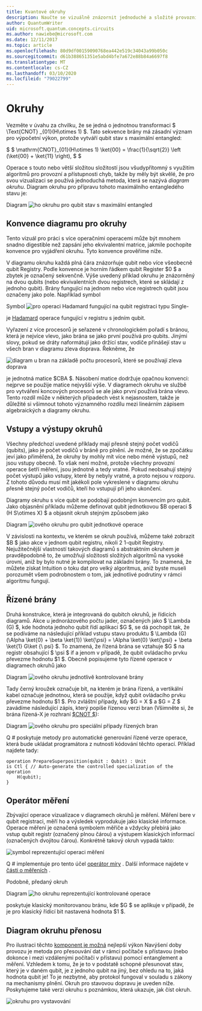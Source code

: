 ```yaml
---
title: Kvantové okruhy
description: Naučte se vizuálně znázornit jednoduché a složité provozní operace pomocí diagramů okruhů.
author: QuantumWriter
uid: microsoft.quantum.concepts.circuits
ms.author: nawiebe@microsoft.com
ms.date: 12/11/2017
ms.topic: article
ms.openlocfilehash: 80d9df00159090768ea442e519c34043a99b050c
ms.sourcegitcommit: d61b388651351e5abd4bfe7a672e88b84a6697f8
ms.translationtype: MT
ms.contentlocale: cs-CZ
ms.lasthandoff: 03/10/2020
ms.locfileid: "79022799"
---
```

# <a name="quantum-circuits"></a>Okruhy
Vezměte v úvahu za chvilku, že se jedná o jednotnou transformaci $ \Text{CNOT} _{01}(H\otimes 1) $.
Tato sekvence brány má zásadní význam pro výpočetní výkon, protože vytváří qubit stav s maximální entangled:

$ $ \mathrm{CNOT}_{01}(H\otimes 1) \ket{00} = \frac{1}{\sqrt{2}} \left (\ket{00} + \ket{11} \right), $ $

Operace s touto nebo větší složitou složitostí jsou všudypřítomný s využitím algoritmů pro provozní a přístupnosti chyb, takže by měly být skvělé, že pro svou vizualizaci se používá jednoduchá metoda, která se nazývá *diagram okruhu*.
Diagram okruhu pro přípravu tohoto maximálního entangledého stavu je:

<!--- ![](.\media\1.svg) --->
<!-- Can't find a way to easily center this... probably an extension needed:  -->
Diagram ![ho okruhu pro qubit stav s maximální entangled](~/media/1.svg)

## <a name="quantum-circuit-diagram-conventions"></a>Konvence diagramu pro okruhy
Tento vizuál pro práci s více operačními operacemi může být mnohem snadno digestible než zapsání jeho ekvivalentní matrice, jakmile pochopíte konvence pro vyjádření okruhu.
Tyto konvence prověříme níže.

V diagramu okruhu každá plná čára znázorňuje qubit nebo více všeobecně qubit Registry.
Podle konvence je horním řádkem qubit Register $0 $ a zbytek je označený sekvenčně. Výše uvedený příklad okruhu je znázorněný na dvou qubits (nebo ekvivalentních dvou registrech, které se skládají z jednoho qubit).
Brány fungující na jednom nebo více registrech qubit jsou označeny jako pole.
Například symbol

<!--- ![](.\media\2.svg) --->
<!-- Can't find a way to easily center this... probably an extension needed:  -->
Symbol ![pro operaci Hadamard fungující na qubit](~/media/2.svg) registraci typu Single-

je [Hadamard](xref:microsoft.quantum.intrinsic.h) operace fungující v registru s jedním qubit.

Vyřazení z více procesorů je seřazené v chronologickém pořadí s bránou, která je nejvíce vlevo, jako brána se jako první používá pro qubits.
Jinými slovy, pokud se dráty naformátují jako držící stav, vodiče přinášejí stav u všech bran v diagramu zleva doprava.
Řekněme, že 

<!--- ![](.\media\3.svg) --->
<!-- Can't find a way to easily center this... probably an extension needed:  -->
![diagram u bran na základě počtu procesorů, které se používají zleva doprava](~/media/3.svg)

je jednotná matice $CBA $.
Násobení matice dodržuje opačnou konvenci: nejprve se použije matice nejvyšší výše. V diagramech okruhu ve službě pro vytváření koncových procesorů se ale jako první používá brána vlevo.
Tento rozdíl může v některých případech vést k nejasnostem, takže je důležité si všimnout tohoto významného rozdílu mezi lineárním zápisem algebraických a diagramy okruhu.

## <a name="inputs-and-outputs-of-quantum-circuits"></a>Vstupy a výstupy okruhů
Všechny předchozí uvedené příklady mají přesně stejný počet vodičů (qubits), jako je počet vodičů v bráně pro plnění.
Je možné, že se zpočátku jeví jako přiměřená, že okruhy by mohly mít více nebo méně výstupů, než jsou vstupy obecně.
To však není možné, protože všechny provozní operace šetří měření, jsou jednotně a tedy vratné.
Pokud neobsahují stejný počet výstupů jako vstupy, které by nebyly vratné, a proto nejsou v rozporu.
Z tohoto důvodu musí mít jakékoli pole vykreslené v diagramu okruhu přesně stejný počet vodičů, kteří ho vstupují při jeho ukončení.

Diagramy okruhu s více qubit se podobají podobným konvencím pro qubit.
Jako objasnění příkladu můžeme definovat qubit jednotkovou $B operaci $ (H S\otimes X) $ a objasnit okruh stejným způsobem jako

<!--- ![](.\media\4.svg) --->
<!-- Can't find a way to easily center this... probably an extension needed:  -->
Diagram ![ového okruhu pro qubit jednotkové operace](~/media/4.svg)

V závislosti na kontextu, ve kterém se okruh používá, můžeme také zobrazit $B $ jako akce v jednom qubit registru, nikoli 2 1-qubit Registry. Nejužitečnější vlastností takových diagramů s abstraktním okruhem je pravděpodobně to, že umožňují složitosti složitých algoritmů na vysoké úrovni, aniž by bylo nutné je kompilovat na základní brány.
To znamená, že můžete získat Intuition o toku dat pro velký algoritmus, aniž byste museli porozumět všem podrobnostem o tom, jak jednotlivé podrutiny v rámci algoritmu fungují.

## <a name="controlled-gates"></a>Řízené brány
Druhá konstrukce, která je integrovaná do qubitch okruhů, je řídicích diagramů.
Akce u jednorázového počtu jader, označených jako $ \Lambda (G) $, kde hodnota jednoho qubit řídí aplikaci $G $, se dá pochopit tak, že se podíváme na následující příklad vstupu stavu produktu $ \Lambda (G) (\Alpha \ket{0} + \beta \ket{1}) \ket{\psi} = \Alpha \ket{0} \ket{\psi} + \beta \ket{1} G\ket {\ psí} $.
To znamená, že řízená brána se vztahuje $G $ na registr obsahující $ \psi $ if a jenom v případě, že qubit ovládacího prvku převezme hodnotu $1 $.
Obecně popisujeme tyto řízené operace v diagramech okruhů jako

<!--- ![](.\media\5.svg) --->
<!-- Can't find a way to easily center this... probably an extension needed:  -->
Diagram ![ového okruhu jednotlivě kontrolované brány](~/media/5.svg)

Tady černý kroužek označuje bit, na kterém je brána řízená, a vertikální kabel označuje jednotnou, která se použije, když qubit ovládacího prvku převezme hodnotu $1 $.
Pro zvláštní případy, kdy $G = X $ a $G = Z $ zavádíme následující zápis, který popíše řízenou verzi bran (Všimněte si, že brána řízená-X je rozhraní [$CNOT $](xref:microsoft.quantum.intrinsic.cnot)):

<!--- ![](.\media\6.svg) --->
<!-- Can't find a way to easily center this... probably an extension needed:  -->
Diagram ![ového okruhu pro speciální případy řízených bran](~/media/6.svg)

Q # poskytuje metody pro automatické generování řízené verze operace, která bude ukládat programátora z nutnosti kódování těchto operací. Příklad najdete tady:

```qsharp
operation PrepareSuperposition(qubit : Qubit) : Unit
is Ctl { // Auto-generate the controlled specialization of the operation
    H(qubit);
}
```

## <a name="measurement-operator"></a>Operátor měření
Zbývající operace vizualizace v diagramech okruhů je měření.
Měření bere v qubit registraci, měří ho a výsledek vyprodukuje jako klasické informace.
Operace měření je označená symbolem měřiče a vždycky přebírá jako vstup qubit registr (označený plnou čárou) a výstupem klasických informací (označených dvojitou čárou).
Konkrétně takový okruh vypadá takto:

<!--- ![](.\media\7.svg) ---->
<!-- Can't find a way to easily center this... probably an extension needed:  -->
![symbol reprezentující operaci měření](~/media/7.svg)

Q # implementuje pro tento účel [operátor míry](xref:microsoft.quantum.intrinsic.measure) .
Další informace najdete v [části o měřeních](xref:microsoft.quantum.libraries.standard.prelude#measurements) .

Podobně, předaný okruh

<!--- ![](.\media\8.svg) --->
<!-- Can't find a way to easily center this... probably an extension needed:  -->
Diagram ![ho okruhu reprezentující kontrolované operace](~/media/8.svg)

poskytuje klasický monitorovanou bránu, kde $G $ se aplikuje v případě, že je pro klasický řídicí bit nastavená hodnota $1 $.

## <a name="teleportation-circuit-diagram"></a>Diagram okruhu přenosu
Pro ilustraci těchto [komponent je možná](xref:microsoft.quantum.techniques.puttingittogether) nejlepší výkon
Navýšení doby provozu je metoda pro přesouvání dat v rámci počítače s přístavou (nebo dokonce i mezi vzdálenými počítači v přístavu) pomocí entanglement a měření.
Vzhledem k tomu, že je to v podstatě schopné přesunovat stav, který je v daném qubit, je z jednoho qubit na jiný, bez ohledu na to, jaká hodnota qubit je!
To je nezbytné, aby protokol fungoval v souladu s zákony na mechanismy plnění.
Okruh pro stavovou dopravu je uveden níže. Poskytujeme také verzi okruhu s poznámkou, která ukazuje, jak číst okruh.

<!--- ![](.\media\tp2.svg){ width=50% } --->
![okruhu pro vystavování](~/media/tp2.svg)
